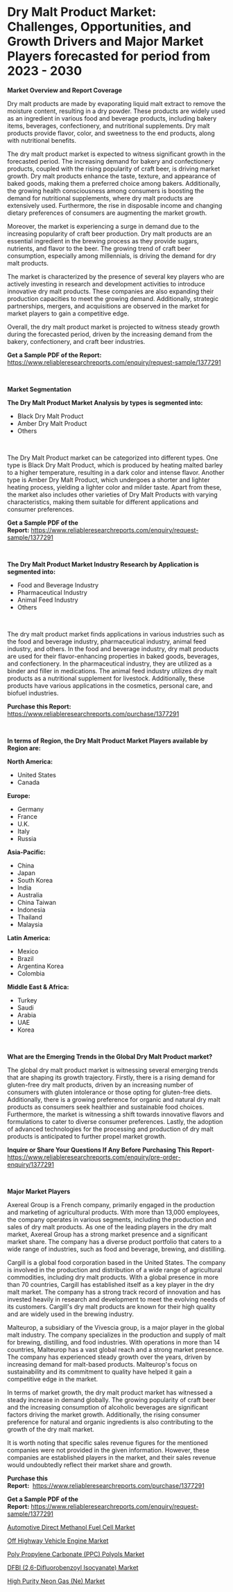<p><h1>Dry Malt Product Market: Challenges, Opportunities, and Growth Drivers and Major Market Players forecasted for period from 2023 - 2030</h1></p><p><strong>Market Overview and Report Coverage</strong></p>
<p><p>Dry malt products are made by evaporating liquid malt extract to remove the moisture content, resulting in a dry powder. These products are widely used as an ingredient in various food and beverage products, including bakery items, beverages, confectionery, and nutritional supplements. Dry malt products provide flavor, color, and sweetness to the end products, along with nutritional benefits.</p><p>The dry malt product market is expected to witness significant growth in the forecasted period. The increasing demand for bakery and confectionery products, coupled with the rising popularity of craft beer, is driving market growth. Dry malt products enhance the taste, texture, and appearance of baked goods, making them a preferred choice among bakers. Additionally, the growing health consciousness among consumers is boosting the demand for nutritional supplements, where dry malt products are extensively used. Furthermore, the rise in disposable income and changing dietary preferences of consumers are augmenting the market growth.</p><p>Moreover, the market is experiencing a surge in demand due to the increasing popularity of craft beer production. Dry malt products are an essential ingredient in the brewing process as they provide sugars, nutrients, and flavor to the beer. The growing trend of craft beer consumption, especially among millennials, is driving the demand for dry malt products.</p><p>The market is characterized by the presence of several key players who are actively investing in research and development activities to introduce innovative dry malt products. These companies are also expanding their production capacities to meet the growing demand. Additionally, strategic partnerships, mergers, and acquisitions are observed in the market for market players to gain a competitive edge.</p><p>Overall, the dry malt product market is projected to witness steady growth during the forecasted period, driven by the increasing demand from the bakery, confectionery, and craft beer industries.</p></p>
<p><strong>Get a Sample PDF of the Report:</strong> <a href="https://www.reliableresearchreports.com/enquiry/request-sample/1377291">https://www.reliableresearchreports.com/enquiry/request-sample/1377291</a></p>
<p>&nbsp;</p>
<p><strong>Market Segmentation</strong></p>
<p><strong>The Dry Malt Product Market Analysis by types is segmented into:</strong></p>
<p><ul><li>Black Dry Malt Product</li><li>Amber Dry Malt Product</li><li>Others</li></ul></p>
<p>&nbsp;</p>
<p><p>The Dry Malt Product market can be categorized into different types. One type is Black Dry Malt Product, which is produced by heating malted barley to a higher temperature, resulting in a dark color and intense flavor. Another type is Amber Dry Malt Product, which undergoes a shorter and lighter heating process, yielding a lighter color and milder taste. Apart from these, the market also includes other varieties of Dry Malt Products with varying characteristics, making them suitable for different applications and consumer preferences.</p></p>
<p><strong>Get a Sample PDF of the Report:</strong>&nbsp;<a href="https://www.reliableresearchreports.com/enquiry/request-sample/1377291">https://www.reliableresearchreports.com/enquiry/request-sample/1377291</a></p>
<p>&nbsp;</p>
<p><strong>The Dry Malt Product Market Industry Research by Application is segmented into:</strong></p>
<p><ul><li>Food and Beverage Industry</li><li>Pharmaceutical Industry</li><li>Animal Feed Industry</li><li>Others</li></ul></p>
<p>&nbsp;</p>
<p><p>The dry malt product market finds applications in various industries such as the food and beverage industry, pharmaceutical industry, animal feed industry, and others. In the food and beverage industry, dry malt products are used for their flavor-enhancing properties in baked goods, beverages, and confectionery. In the pharmaceutical industry, they are utilized as a binder and filler in medications. The animal feed industry utilizes dry malt products as a nutritional supplement for livestock. Additionally, these products have various applications in the cosmetics, personal care, and biofuel industries.</p></p>
<p><strong>Purchase this Report:</strong>&nbsp; <a href="https://www.reliableresearchreports.com/purchase/1377291">https://www.reliableresearchreports.com/purchase/1377291</a></p>
<p>&nbsp;</p>
<p><strong>In terms of Region, the Dry Malt Product Market Players available by Region are:</strong></p>
<p>
    <p> <strong> North America: </strong>
        <ul>
            <li>United States</li>
            <li>Canada</li>
        </ul>
        </p> 
    <p> <strong> Europe: </strong>
        <ul>
            <li>Germany</li>
            <li>France</li>
            <li>U.K.</li>
            <li>Italy</li>
            <li>Russia</li>
        </ul>
        </p> 
    <p> <strong> Asia-Pacific: </strong>
        <ul>
            <li>China</li>
            <li>Japan</li>
            <li>South Korea</li>
            <li>India</li>
            <li>Australia</li>
            <li>China Taiwan</li>
            <li>Indonesia</li>
            <li>Thailand</li>
            <li>Malaysia</li>
        </ul>
        </p> 
    <p> <strong> Latin America: </strong>
        <ul>
            <li>Mexico</li>
            <li>Brazil</li>
            <li>Argentina Korea</li>
            <li>Colombia</li>
        </ul>
        </p> 
    <p> <strong> Middle East & Africa: </strong>
        <ul>
            <li>Turkey</li>
            <li>Saudi</li>
            <li>Arabia</li>
            <li>UAE</li>
            <li>Korea</li>
        </ul>
    </p>
    </p>
<p>&nbsp;</p>
<p><strong>What are the Emerging Trends in the Global Dry Malt Product market?</strong></p>
<p><p>The global dry malt product market is witnessing several emerging trends that are shaping its growth trajectory. Firstly, there is a rising demand for gluten-free dry malt products, driven by an increasing number of consumers with gluten intolerance or those opting for gluten-free diets. Additionally, there is a growing preference for organic and natural dry malt products as consumers seek healthier and sustainable food choices. Furthermore, the market is witnessing a shift towards innovative flavors and formulations to cater to diverse consumer preferences. Lastly, the adoption of advanced technologies for the processing and production of dry malt products is anticipated to further propel market growth.</p></p>
<p><strong>Inquire or Share Your Questions If Any Before Purchasing This Report</strong>- <a href="https://www.reliableresearchreports.com/enquiry/pre-order-enquiry/1377291">https://www.reliableresearchreports.com/enquiry/pre-order-enquiry/1377291</a></p>
<p>&nbsp;</p>
<p><strong>Major Market Players</strong></p>
<p><p>Axereal Group is a French company, primarily engaged in the production and marketing of agricultural products. With more than 13,000 employees, the company operates in various segments, including the production and sales of dry malt products. As one of the leading players in the dry malt market, Axereal Group has a strong market presence and a significant market share. The company has a diverse product portfolio that caters to a wide range of industries, such as food and beverage, brewing, and distilling.</p><p>Cargill is a global food corporation based in the United States. The company is involved in the production and distribution of a wide range of agricultural commodities, including dry malt products. With a global presence in more than 70 countries, Cargill has established itself as a key player in the dry malt market. The company has a strong track record of innovation and has invested heavily in research and development to meet the evolving needs of its customers. Cargill's dry malt products are known for their high quality and are widely used in the brewing industry.</p><p>Malteurop, a subsidiary of the Vivescia group, is a major player in the global malt industry. The company specializes in the production and supply of malt for brewing, distilling, and food industries. With operations in more than 14 countries, Malteurop has a vast global reach and a strong market presence. The company has experienced steady growth over the years, driven by increasing demand for malt-based products. Malteurop's focus on sustainability and its commitment to quality have helped it gain a competitive edge in the market.</p><p>In terms of market growth, the dry malt product market has witnessed a steady increase in demand globally. The growing popularity of craft beer and the increasing consumption of alcoholic beverages are significant factors driving the market growth. Additionally, the rising consumer preference for natural and organic ingredients is also contributing to the growth of the dry malt market.</p><p>It is worth noting that specific sales revenue figures for the mentioned companies were not provided in the given information. However, these companies are established players in the market, and their sales revenue would undoubtedly reflect their market share and growth.</p></p>
<p><strong>Purchase this Report:</strong>&nbsp;&nbsp;<a href="https://www.reliableresearchreports.com/purchase/1377291">https://www.reliableresearchreports.com/purchase/1377291</a></p>
<p></p>
<p><strong>Get a Sample PDF of the Report:</strong>&nbsp;<a href="https://www.reliableresearchreports.com/enquiry/request-sample/1377291">https://www.reliableresearchreports.com/enquiry/request-sample/1377291</a></p>
<p><p><a href="https://medium.com/@jasperkuhic2023/automotive-direct-methanol-fuel-cell-market-trends-and-market-analysis-forecasted-for-period-6a8a9a621ca3">Automotive Direct Methanol Fuel Cell Market</a></p><p><a href="https://medium.com/@edenkrajcik/off-highway-vehicle-engine-market-furnishes-information-on-market-share-market-trends-and-market-ff346699c144">Off Highway Vehicle Engine Market</a></p><p><a href="https://www.linkedin.com/pulse/poly-propylene-carbonate-ppc-polyols-market-size-growth-d23lc/">Poly Propylene Carbonate (PPC) Polyols Market</a></p><p><a href="https://www.linkedin.com/pulse/dfbi-26-difluorobenzoyl-isocyanate-market-challenges-opportunities-5vxuc/">DFBI (2,6-Difluorobenzoyl Isocyanate) Market</a></p><p><a href="https://www.linkedin.com/pulse/high-purity-neon-gas-ne-market-research-report-unlocks-analysis-mnlke/">High Purity Neon Gas (Ne) Market</a></p></p>